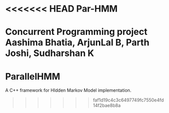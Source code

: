 <<<<<<< HEAD
Par-HMM
=======

Concurrent Programming project
Aashima Bhatia, ArjunLal B, Parth Joshi, Sudharshan K
=======
ParallelHMM
===========

A C++ framework for HIdden Markov Model implementation.
>>>>>>> faf1d19c4c3c6497749fc7550e4fd14f2bae8b8a
